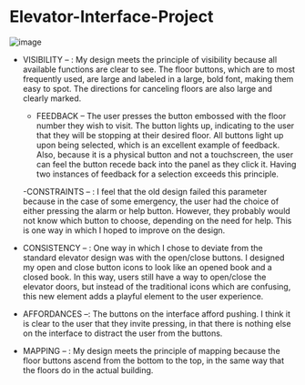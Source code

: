 # Elevator-Interface-Project

![image](https://user-images.githubusercontent.com/78623678/193858372-b0afbdcb-04cd-4309-a3b0-a1ffa3b5a2e0.png)




- VISIBILITY – : My design meets the principle of visibility because all available functions are clear to see. The floor buttons, which are to most frequently used, are large and labeled in a large, bold font, making them easy to spot. The directions for canceling floors are also large and clearly marked. 

   - FEEDBACK – The user presses the button embossed with the floor number they wish to visit. The button lights up, indicating to the user that they will be stopping at their desired floor. All buttons light up upon being selected, which is an excellent example of feedback. Also, because it is a physical button and not a touchscreen, the user can feel the button recede back into the panel as they click it. Having two instances of feedback for a selection exceeds this principle. 

    -CONSTRAINTS – : I feel that the old design failed this parameter because in the case of some emergency, the user had the choice of either pressing the alarm or help button. However, they probably would not know which button to choose, depending on the need for help. This is one way in which I hoped to improve on the design.
-  CONSISTENCY – : One way in which I chose to deviate from the standard elevator design was with the open/close buttons. I designed my open and close button icons to look like an opened book and a closed book. In this way, users still have a way to open/close the elevator doors, but instead of the traditional icons which are confusing, this new element adds a playful element to the user experience. 
-    AFFORDANCES –: The buttons on the interface afford pushing. I think it is clear to the user that they invite pressing, in that there is nothing else on the interface to distract the user from the buttons.

-   MAPPING – : My design meets the principle of mapping because the floor buttons ascend from the bottom to the top, in the same way that the floors do in the actual building.
